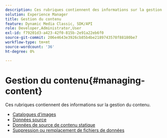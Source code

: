 ```yaml
---
description: Ces rubriques contiennent des informations sur la gestion du contenu.
solution: Experience Manager
title: Gestion du contenu
feature: Dynamic Media Classic, SDK/API
role: Developer,Administrator,User
exl-id: f79201d3-a423-42f0-815b-2e91a22eb6f0
source-git-commit: 206e4643e3926cb85b4be2189743578f88180be7
workflow-type: tm+mt
source-wordcount: '36'
ht-degree: 0%

---
```


# Gestion du contenu{#managing-content}

Ces rubriques contiennent des informations sur la gestion du contenu.

* [Catalogues d’images](c-image-catalogs.md)
* [Données source](r-source-data.md)
* [Données de source de contenu statique](c-static-content-source-data.md)
* [Suppression ou remplacement de fichiers de données](c-deleting-or-replacing-data-files.md)
